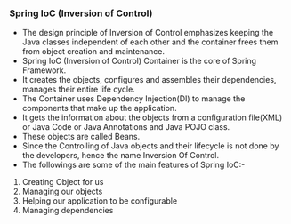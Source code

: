 ### Spring IoC (Inversion of Control)
- The design principle of Inversion of Control emphasizes keeping the Java classes independent of each other and 
  the container frees them from object creation and maintenance.
- Spring IoC (Inversion of Control) Container is the core of Spring Framework.
- It creates the objects, configures and assembles their dependencies, manages their entire life cycle. 
- The Container uses Dependency Injection(DI) to manage the components that make up the application. 
- It gets the information about the objects from a configuration file(XML) or Java Code or Java Annotations and Java POJO class.
- These objects are called Beans.
- Since the Controlling of Java objects and their lifecycle is not done by the developers, hence the name Inversion Of Control.
- The followings are some of the main features of Spring IoC:-
1. Creating Object for us
2. Managing our objects
3. Helping our application to be configurable
4. Managing dependencies